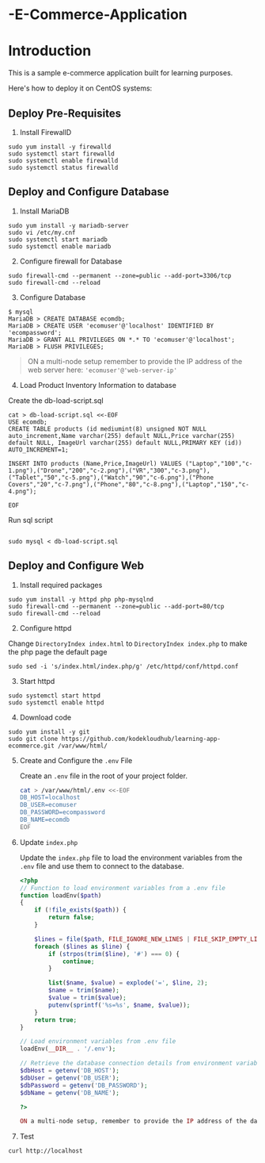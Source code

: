 # -E-Commerce-Application
# Introduction

This is a sample e-commerce application built for learning purposes.

Here's how to deploy it on CentOS systems:

## Deploy Pre-Requisites

1. Install FirewallD

```
sudo yum install -y firewalld
sudo systemctl start firewalld
sudo systemctl enable firewalld
sudo systemctl status firewalld
```

## Deploy and Configure Database

1. Install MariaDB

```
sudo yum install -y mariadb-server
sudo vi /etc/my.cnf
sudo systemctl start mariadb
sudo systemctl enable mariadb
```

2. Configure firewall for Database

```
sudo firewall-cmd --permanent --zone=public --add-port=3306/tcp
sudo firewall-cmd --reload
```

3. Configure Database

```
$ mysql
MariaDB > CREATE DATABASE ecomdb;
MariaDB > CREATE USER 'ecomuser'@'localhost' IDENTIFIED BY 'ecompassword';
MariaDB > GRANT ALL PRIVILEGES ON *.* TO 'ecomuser'@'localhost';
MariaDB > FLUSH PRIVILEGES;
```

> ON a multi-node setup remember to provide the IP address of the web server here: `'ecomuser'@'web-server-ip'`

4. Load Product Inventory Information to database

Create the db-load-script.sql

```
cat > db-load-script.sql <<-EOF
USE ecomdb;
CREATE TABLE products (id mediumint(8) unsigned NOT NULL auto_increment,Name varchar(255) default NULL,Price varchar(255) default NULL, ImageUrl varchar(255) default NULL,PRIMARY KEY (id)) AUTO_INCREMENT=1;

INSERT INTO products (Name,Price,ImageUrl) VALUES ("Laptop","100","c-1.png"),("Drone","200","c-2.png"),("VR","300","c-3.png"),("Tablet","50","c-5.png"),("Watch","90","c-6.png"),("Phone Covers","20","c-7.png"),("Phone","80","c-8.png"),("Laptop","150","c-4.png");

EOF
```

Run sql script

```

sudo mysql < db-load-script.sql
```


## Deploy and Configure Web

1. Install required packages

```
sudo yum install -y httpd php php-mysqlnd
sudo firewall-cmd --permanent --zone=public --add-port=80/tcp
sudo firewall-cmd --reload
```

2. Configure httpd

Change `DirectoryIndex index.html` to `DirectoryIndex index.php` to make the php page the default page

```
sudo sed -i 's/index.html/index.php/g' /etc/httpd/conf/httpd.conf
```

3. Start httpd

```
sudo systemctl start httpd
sudo systemctl enable httpd
```

4. Download code

```
sudo yum install -y git
sudo git clone https://github.com/kodekloudhub/learning-app-ecommerce.git /var/www/html/
```

<!-- 5. Update index.php

Update [index.php](https://github.com/kodekloudhub/learning-app-ecommerce/blob/13b6e9ddc867eff30368c7e4f013164a85e2dccb/index.php#L107) file to connect to the right database server. In this case `localhost` since the database is on the same server.

```
sudo sed -i 's/172.20.1.101/localhost/g' /var/www/html/index.php

              <?php
                        $link = mysqli_connect('172.20.1.101', 'ecomuser', 'ecompassword', 'ecomdb');
                        if ($link) {
                        $res = mysqli_query($link, "select * from products;");
                        while ($row = mysqli_fetch_assoc($res)) { ?>
```

> ON a multi-node setup remember to provide the IP address of the database server here.
```
sudo sed -i 's/172.20.1.101/localhost/g' /var/www/html/index.php
```
-->

5. Create and Configure the `.env` File

   Create an `.env` file in the root of your project folder.

   ```sh
   cat > /var/www/html/.env <<-EOF
   DB_HOST=localhost
   DB_USER=ecomuser
   DB_PASSWORD=ecompassword
   DB_NAME=ecomdb
   EOF

6. Update `index.php`

   Update the `index.php` file to load the environment variables from the `.env` file and use them to connect to the database.

   ```php
   <?php
   // Function to load environment variables from a .env file
   function loadEnv($path)
   {
       if (!file_exists($path)) {
           return false;
       }

       $lines = file($path, FILE_IGNORE_NEW_LINES | FILE_SKIP_EMPTY_LINES);
       foreach ($lines as $line) {
           if (strpos(trim($line), '#') === 0) {
               continue;
           }

           list($name, $value) = explode('=', $line, 2);
           $name = trim($name);
           $value = trim($value);
           putenv(sprintf('%s=%s', $name, $value));
       }
       return true;
   }

   // Load environment variables from .env file
   loadEnv(__DIR__ . '/.env');

   // Retrieve the database connection details from environment variables
   $dbHost = getenv('DB_HOST');
   $dbUser = getenv('DB_USER');
   $dbPassword = getenv('DB_PASSWORD');
   $dbName = getenv('DB_NAME');

   ?>

   ON a multi-node setup, remember to provide the IP address of the database server in the .env file.


7. Test

```
curl http://localhost
```
